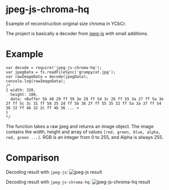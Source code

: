 # jpeg-js-chroma-hq
Example of reconstruction original size chroma in YCbCr.

The project is basically a decoder from [jpeg-js](https://github.com/eugeneware/jpeg-js) with small additions.

# Example

```javasript
var decode = require('jpeg-js-chroma-hq');
var jpegData = fs.readFileSync('grumpycat.jpg');
var rawImageData = decode(jpegData);
console.log(rawImageData);
/*
{ width: 320,
  height: 180,
  data: <Buffer 5b 40 29 ff 59 3e 29 ff 54 3c 26 ff 55 3a 27 ff 5a 3e 2f ff 5c 3c 31 ff 58 35 2d ff 5b 36 2f ff 55 35 32 ff 5a 3a 37 ff 54 36 32 ff 4b 32 2c ff 4b 36 ... >
}
*/
```

The function takes a raw jpeg and returns an image object.
The image contains the width, height and array of values `[red, green, blue, alpha, red, green ...]`.
RGB is an integer from 0 to 255, and Alpha is always 255.

# Comparison
Decoding result with `jpeg-js`:
![jpeg-js result](https://raw.github.com/AngReload/jpeg-js-chroma-hq/master/comparison/chroma-subsampling-test-4k-tv.jpeg-js.png)

Decoding result with `jpeg-js-chroma-hq`:
![jpeg-js-chroma-hq result](https://raw.github.com/AngReload/jpeg-js-chroma-hq/master/comparison/chroma-subsampling-test-4k-tv.jpeg-js-chroma-hq.png)